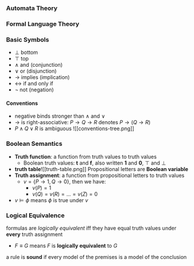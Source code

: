 ### Automata Theory
### Formal Language Theory

### Basic Symbols
- $\bot$ bottom
- $\top$ top
- $\wedge$ and (conjunction)
- $\vee$ or (disjunction)
- $\rightarrow$ implies (implication)
- $\leftrightarrow$ if and only if 
- $\neg$ not (negation)

#### Conventions
- negative binds stronger than $\wedge$ and $\vee$ 
- $\rightarrow$ is right-associative: $P \rightarrow Q \rightarrow R$ denotes $P \rightarrow (Q \rightarrow R)$
- $P \wedge Q \vee R$ is ambiguous 
![[conventions-tree.png]]

### Boolean Semantics
- **Truth function**: a function from truth values to truth values
	- Boolean truth values: **t** and **f**, also written **1** and **0**, $\top$ and $\bot$
- **truth table**![[truth-table.png]]
Propositional letters are **Boolean variable**
- **Truth assignment**: a function from propositional letters to truth values
	- $v = \{P \rightarrow 1, Q \rightarrow 0\}$, then we have:
		- $v(P) = 1$
		- $v(Q) = v(R) = ... = v(Z) = 0$
- $v \models \phi$  means $\phi$ is true under $v$

### Logical Equivalence
formulas are _logically equivalent_ iff they have equal truth values under **every** truth assignment
- $F \equiv G$ means $F$ is **logically equivalent** to $G$

a rule is **sound** if every model of the premises is a model of the conclusion